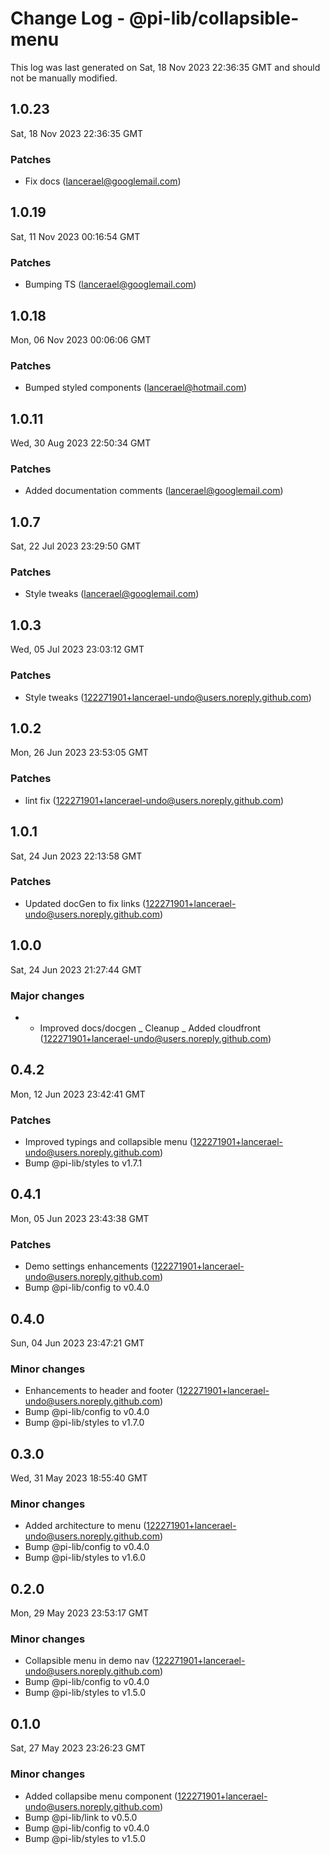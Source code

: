 # Change Log - @pi-lib/collapsible-menu

This log was last generated on Sat, 18 Nov 2023 22:36:35 GMT and should not be manually modified.

<!-- Start content -->

## 1.0.23

Sat, 18 Nov 2023 22:36:35 GMT

### Patches

- Fix docs (lancerael@googlemail.com)

## 1.0.19

Sat, 11 Nov 2023 00:16:54 GMT

### Patches

- Bumping TS (lancerael@googlemail.com)

## 1.0.18

Mon, 06 Nov 2023 00:06:06 GMT

### Patches

- Bumped styled components (lancerael@hotmail.com)

## 1.0.11

Wed, 30 Aug 2023 22:50:34 GMT

### Patches

- Added documentation comments (lancerael@googlemail.com)

## 1.0.7

Sat, 22 Jul 2023 23:29:50 GMT

### Patches

- Style tweaks (lancerael@googlemail.com)

## 1.0.3

Wed, 05 Jul 2023 23:03:12 GMT

### Patches

- Style tweaks (122271901+lancerael-undo@users.noreply.github.com)

## 1.0.2

Mon, 26 Jun 2023 23:53:05 GMT

### Patches

- lint fix (122271901+lancerael-undo@users.noreply.github.com)

## 1.0.1

Sat, 24 Jun 2023 22:13:58 GMT

### Patches

- Updated docGen to fix links (122271901+lancerael-undo@users.noreply.github.com)

## 1.0.0

Sat, 24 Jun 2023 21:27:44 GMT

### Major changes

- - Improved docs/docgen _ Cleanup _ Added cloudfront (122271901+lancerael-undo@users.noreply.github.com)

## 0.4.2

Mon, 12 Jun 2023 23:42:41 GMT

### Patches

- Improved typings and collapsible menu (122271901+lancerael-undo@users.noreply.github.com)
- Bump @pi-lib/styles to v1.7.1

## 0.4.1

Mon, 05 Jun 2023 23:43:38 GMT

### Patches

- Demo settings enhancements (122271901+lancerael-undo@users.noreply.github.com)
- Bump @pi-lib/config to v0.4.0

## 0.4.0

Sun, 04 Jun 2023 23:47:21 GMT

### Minor changes

- Enhancements to header and footer (122271901+lancerael-undo@users.noreply.github.com)
- Bump @pi-lib/config to v0.4.0
- Bump @pi-lib/styles to v1.7.0

## 0.3.0

Wed, 31 May 2023 18:55:40 GMT

### Minor changes

- Added architecture to menu (122271901+lancerael-undo@users.noreply.github.com)
- Bump @pi-lib/config to v0.4.0
- Bump @pi-lib/styles to v1.6.0

## 0.2.0

Mon, 29 May 2023 23:53:17 GMT

### Minor changes

- Collapsible menu in demo nav (122271901+lancerael-undo@users.noreply.github.com)
- Bump @pi-lib/config to v0.4.0
- Bump @pi-lib/styles to v1.5.0

## 0.1.0

Sat, 27 May 2023 23:26:23 GMT

### Minor changes

- Added collapsibe menu component (122271901+lancerael-undo@users.noreply.github.com)
- Bump @pi-lib/link to v0.5.0
- Bump @pi-lib/config to v0.4.0
- Bump @pi-lib/styles to v1.5.0
